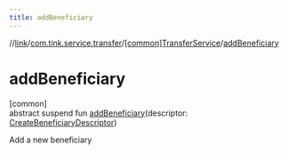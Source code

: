 ```yaml
---
title: addBeneficiary
---
```

//[link](../../../index.html)/[com.tink.service.transfer](../index.html)/[[common]TransferService](index.html)/[addBeneficiary](add-beneficiary.html)



# addBeneficiary



[common]\
abstract suspend fun [addBeneficiary](add-beneficiary.html)(descriptor: [CreateBeneficiaryDescriptor](../[common]-create-beneficiary-descriptor/index.html))



Add a new beneficiary




